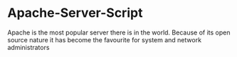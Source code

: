 # Apache-Server-Script
Apache is the most popular server there is in the world. Because of its open source nature it has become the favourite for system and network administrators 
